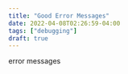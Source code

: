 ```yaml
---
title: "Good Error Messages"
date: 2022-04-08T02:26:59-04:00
tags: ["debugging"]
draft: true
---
```


error messages
